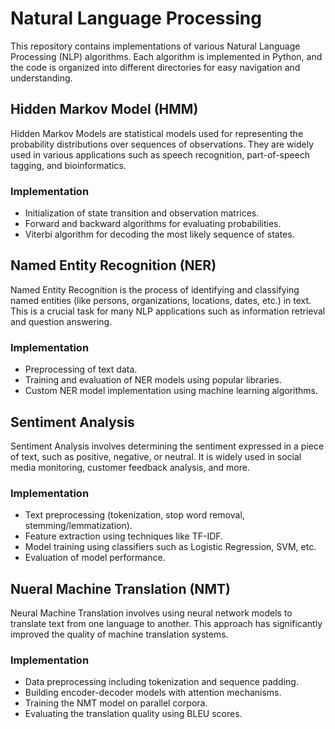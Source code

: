 # Natural Language Processing

This repository contains implementations of various Natural Language Processing (NLP) algorithms. Each algorithm is implemented in Python, and the code is organized into different directories for easy navigation and understanding.

## Hidden Markov Model (HMM)

Hidden Markov Models are statistical models used for representing the probability distributions over sequences of observations. They are widely used in various applications such as speech recognition, part-of-speech tagging, and bioinformatics.

### Implementation

- Initialization of state transition and observation matrices.
- Forward and backward algorithms for evaluating probabilities.
- Viterbi algorithm for decoding the most likely sequence of states.

## Named Entity Recognition (NER)

Named Entity Recognition is the process of identifying and classifying named entities (like persons, organizations, locations, dates, etc.) in text. This is a crucial task for many NLP applications such as information retrieval and question answering.

### Implementation

- Preprocessing of text data.
- Training and evaluation of NER models using popular libraries.
- Custom NER model implementation using machine learning algorithms.

## Sentiment Analysis

Sentiment Analysis involves determining the sentiment expressed in a piece of text, such as positive, negative, or neutral. It is widely used in social media monitoring, customer feedback analysis, and more.

### Implementation

- Text preprocessing (tokenization, stop word removal, stemming/lemmatization).
- Feature extraction using techniques like TF-IDF.
- Model training using classifiers such as Logistic Regression, SVM, etc.
- Evaluation of model performance.

## Nueral Machine Translation (NMT)

Neural Machine Translation involves using neural network models to translate text from one language to another. This approach has significantly improved the quality of machine translation systems.

### Implementation

- Data preprocessing including tokenization and sequence padding.
- Building encoder-decoder models with attention mechanisms.
- Training the NMT model on parallel corpora.
- Evaluating the translation quality using BLEU scores.
